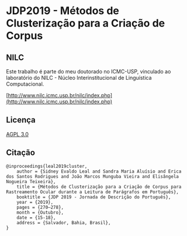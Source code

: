 # JDP2019 - Métodos de Clusterização para a Criação de Corpus

## NILC
Este trabalho é parte do meu doutorado no ICMC-USP, vinculado ao laboratório do NILC - Núcleo Interinstitucional de Linguística Computacional.

[http://www.nilc.icmc.usp.br/nilc/index.php](http://www.nilc.icmc.usp.br/nilc/index.php)

## Licença
[AGPL 3.0](https://www.gnu.org/licenses/agpl-3.0.pt-br.html)

## Citação
````
@inproceedings{leal2019cluster,
    author = {Sidney Evaldo Leal and Sandra Maria Aluísio and Erica dos Santos Rodrigues and João Marcos Munguba Vieira and Elisângela Nogueira Teixeira},
    title = {Métodos de Clusterização para a Criação de Corpus para Rastreamento Ocular durante a Leitura de Parágrafos em Português},
    booktitle = {JDP 2019 - Jornada de Descrição do Português},
    year = {2019},
    pages = {270–278},
    month = {Outubro},
    date = {15-18},
    address = {Salvador, Bahia, Brasil},
}
````
